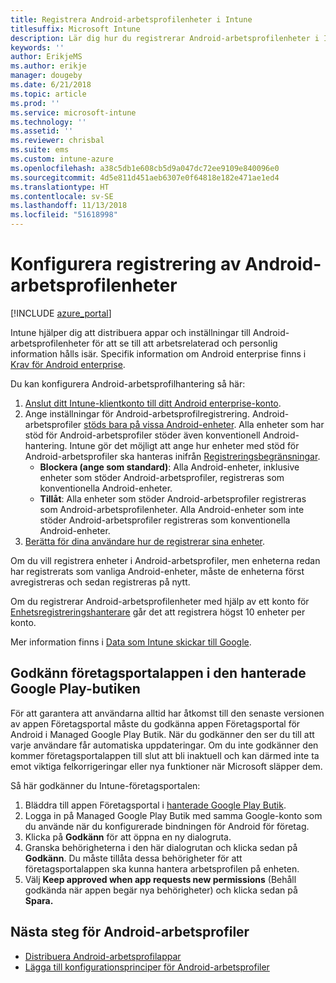 ```yaml
---
title: Registrera Android-arbetsprofilenheter i Intune
titlesuffix: Microsoft Intune
description: Lär dig hur du registrerar Android-arbetsprofilenheter i Intune.
keywords: ''
author: ErikjeMS
ms.author: erikje
manager: dougeby
ms.date: 6/21/2018
ms.topic: article
ms.prod: ''
ms.service: microsoft-intune
ms.technology: ''
ms.assetid: ''
ms.reviewer: chrisbal
ms.suite: ems
ms.custom: intune-azure
ms.openlocfilehash: a38c5db1e608cb5d9a047dc72ee9109e840096e0
ms.sourcegitcommit: 4d5e811d451aeb6307e0f64818e182e471ae1ed4
ms.translationtype: HT
ms.contentlocale: sv-SE
ms.lasthandoff: 11/13/2018
ms.locfileid: "51618998"
---
```

# <a name="set-up-enrollment-of-android-work-profile-devices"></a>Konfigurera registrering av Android-arbetsprofilenheter

[!INCLUDE [azure_portal](./includes/azure_portal.md)]

Intune hjälper dig att distribuera appar och inställningar till Android-arbetsprofilenheter för att se till att arbetsrelaterad och personlig information hålls isär. Specifik information om Android enterprise finns i [Krav för Android enterprise](https://support.google.com/work/android/answer/6174145?hl=en&ref_topic=6151012).

Du kan konfigurera Android-arbetsprofilhantering så här:

1. [Anslut ditt Intune-klientkonto till ditt Android enterprise-konto](connect-intune-android-enterprise.md).
2. Ange inställningar för Android-arbetsprofilregistrering. Android-arbetsprofiler [stöds bara på vissa Android-enheter](https://support.google.com/work/android/answer/6174145?hl=en&ref_topic=6151012%20style=%22target=new_window%22). Alla enheter som har stöd för Android-arbetsprofiler stöder även konventionell Android-hantering. Intune gör det möjligt att ange hur enheter med stöd för Android-arbetsprofiler ska hanteras inifrån [Registreringsbegränsningar](enrollment-restrictions-set.md).
    - **Blockera (ange som standard)**: Alla Android-enheter, inklusive enheter som stöder Android-arbetsprofiler, registreras som konventionella Android-enheter.
    - **Tillåt**: Alla enheter som stöder Android-arbetsprofiler registreras som Android-arbetsprofilenheter. Alla Android-enheter som inte stöder Android-arbetsprofiler registreras som konventionella Android-enheter.
3. [Berätta för dina användare hur de registrerar sina enheter](/intune-user-help/enroll-your-device-in-intune-android).


Om du vill registrera enheter i Android-arbetsprofiler, men enheterna redan har registrerats som vanliga Android-enheter, måste de enheterna först avregistreras och sedan registreras på nytt.

Om du registrerar Android-arbetsprofilenheter med hjälp av ett konto för [Enhetsregistreringshanterare](device-enrollment-manager-enroll.md) går det att registrera högst 10 enheter per konto.

Mer information finns i [Data som Intune skickar till Google](data-intune-sends-to-google.md).

## <a name="approve-the-company-portal-app-in-the-managed-google-play-store"></a>Godkänn företagsportalappen i den hanterade Google Play-butiken

För att garantera att användarna alltid har åtkomst till den senaste versionen av appen Företagsportal måste du godkänna appen Företagsportal för Android i Managed Google Play Butik. När du godkänner den ser du till att varje användare får automatiska uppdateringar. Om du inte godkänner den kommer företagsportalappen till slut att bli inaktuell och kan därmed inte ta emot viktiga felkorrigeringar eller nya funktioner när Microsoft släpper dem.

Så här godkänner du Intune-företagsportalen:

1.  Bläddra till appen Företagsportal i [hanterade Google Play Butik](https://play.google.com/work/apps/details?id=com.microsoft.windowsintune.companyportal).
2.  Logga in på Managed Google Play Butik med samma Google-konto som du använde när du konfigurerade bindningen för Android för företag.
3.  Klicka på **Godkänn** för att öppna en ny dialogruta.
4.  Granska behörigheterna i den här dialogrutan och klicka sedan på **Godkänn**. Du måste tillåta dessa behörigheter för att företagsportalappen ska kunna hantera arbetsprofilen på enheten.
5.  Välj **Keep approved when app requests new permissions** (Behåll godkända när appen begär nya behörigheter) och klicka sedan på **Spara.**

## <a name="next-steps-for-android-work-profiles"></a>Nästa steg för Android-arbetsprofiler
- [Distribuera Android-arbetsprofilappar](apps-add-android-for-work.md)
- [Lägga till konfigurationsprinciper för Android-arbetsprofiler](device-profiles.md)
